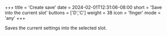 +++
title = 'Create save'
date = 2024-02-01T12:31:06-08:00
short = 'Save into the current slot'
buttons = ['D','C']
weight = 38
icon = 'finger'
mode = 'any'
+++

Saves the current settings into the selected slot.